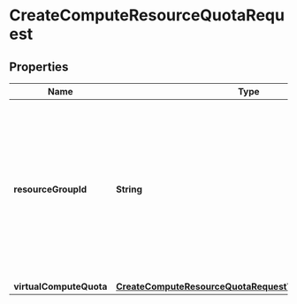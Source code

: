 
# CreateComputeResourceQuotaRequest

## Properties
Name | Type | Description | Notes
------------ | ------------- | ------------- | -------------
**resourceGroupId** | **String** | Name provided by the consumer for the virtualised compute resource to allocate. It can be used for identifying resources from consumer side. | 
**virtualComputeQuota** | [**CreateComputeResourceQuotaRequestVirtualComputeQuota**](CreateComputeResourceQuotaRequestVirtualComputeQuota.md) |  | 



